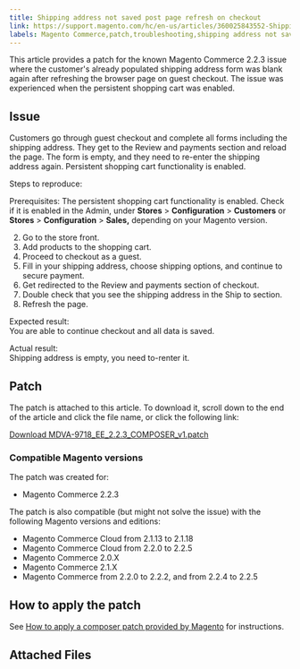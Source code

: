 ```yaml
---
title: Shipping address not saved post page refresh on checkout 
link: https://support.magento.com/hc/en-us/articles/360025843552-Shipping-address-not-saved-post-page-refresh-on-checkout-
labels: Magento Commerce,patch,troubleshooting,shipping address not saved,known issues,2.2.3
---
```


This article provides a patch for the known Magento Commerce 2.2.3 issue where the customer's already populated shipping address form was blank again after refreshing the browser page on guest checkout. The issue was experienced when the persistent shopping cart was enabled.

 Issue
-----

 Customers go through guest checkout and complete all forms including the shipping address. They get to the Review and payments section and reload the page. The form is empty, and they need to re-enter the shipping address again. Persistent shopping cart functionality is enabled.

 Steps to reproduce:

 Prerequisites: The persistent shopping cart functionality is enabled. Check if it is enabled in the Admin, under **Stores** > **Configuration** > **Customers** or **Stores** > **Configuration** > **Sales,** depending on your Magento version.

 
 2. Go to the store front.
 4. Add products to the shopping cart.
 6. Proceed to checkout as a guest.
 8. Fill in your shipping address, choose shipping options, and continue to secure payment.
 10. Get redirected to the Review and payments section of checkout.
 12. Double check that you see the shipping address in the Ship to section.
 14. Refresh the page.
 
 Expected result:  
 You are able to continue checkout and all data is saved.

 Actual result:  
 Shipping address is empty, you need to-renter it.

 Patch
-----

 The patch is attached to this article. To download it, scroll down to the end of the article and click the file name, or click the following link:

 [Download MDVA-9718\_EE\_2.2.3\_COMPOSER\_v1.patch](https://support.magento.com/hc/en-us/article_attachments/360025238631/MDVA-9718_EE_2.2.3_COMPOSER_v1.patch)

 ### Compatible Magento versions

 The patch was created for:

 
 * Magento Commerce 2.2.3
 
 The patch is also compatible (but might not solve the issue) with the following Magento versions and editions:

 
 * Magento Commerce Cloud from 2.1.13 to 2.1.18
 * Magento Commerce Cloud from 2.2.0 to 2.2.5
 * Magento Commerce 2.0.X
 * Magento Commerce 2.1.X
 * Magento Commerce from 2.2.0 to 2.2.2, and from 2.2.4 to 2.2.5
 
 How to apply the patch
----------------------

 See [How to apply a composer patch provided by Magento](https://support.magento.com/hc/en-us/articles/360028367731) for instructions.

 Attached Files
--------------

